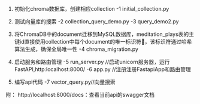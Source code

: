 1. 初始化chroma数据库，创建相应collection
    -1 initial_collection.py 

2. 测试向量库的搜索
    -2 collection_query_demo.py
    -3 query_demo2.py
  
3. 将ChromaDB中的document迁移到MySQL数据库，meditation_plays表的主键id直接使用collection中每个document的唯一标识符🌟，该标识符通过哈希算法生成，确保全局唯一性
    -4 chroma_migration.py
  
4. 启动服务和路由管理
    -5 run_server.py //启动unicorn服务器，运行FastAPI,http:localhost:8000/
    -6 app.py        //注册注册FastapiApp和路由管理

5. 编写api代码
    -7 vector_query.py//向量搜索


附：
http://localhost:8000/docs：查看当前api的swagger文档